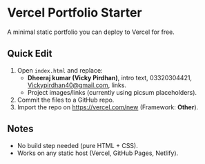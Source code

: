 # Vercel Portfolio Starter

A minimal static portfolio you can deploy to Vercel for free.

## Quick Edit
1. Open `index.html` and replace:
   - **Dheeraj kumar (Vicky Pirdhan)**, intro text, 03320304421, Vickypirdhan40@gmail.com, links.
   - Project images/links (currently using picsum placeholders).
2. Commit the files to a GitHub repo.
3. Import the repo on https://vercel.com/new (Framework: **Other**).

## Notes
- No build step needed (pure HTML + CSS).
- Works on any static host (Vercel, GitHub Pages, Netlify).
